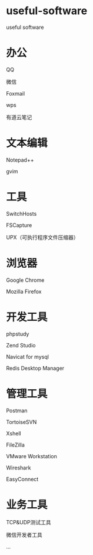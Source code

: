 # useful-software
useful software

# 办公
QQ

微信

Foxmail

wps

有道云笔记


# 文本编辑
Notepad++

gvim


# 工具
SwitchHosts

FSCapture

UPX（可执行程序文件压缩器）

# 浏览器
Google Chrome

Mozilla Firefox


# 开发工具
phpstudy

Zend Studio

Navicat for mysql

Redis Desktop Manager


# 管理工具
Postman

TortoiseSVN

Xshell

FileZilla

VMware Workstation

Wireshark

EasyConnect


# 业务工具
TCP&UDP测试工具

微信开发者工具


...
